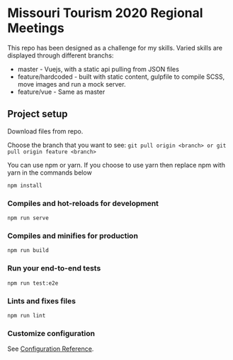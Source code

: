 # Missouri Tourism 2020 Regional Meetings
This repo has been designed as a challenge for my skills.
Varied skills are displayed through different branchs:

* master - Vuejs, with a static api pulling from JSON files
* feature/hardcoded - built with static content, gulpfile to compile SCSS, move images and run a mock server.
* feature/vue - Same as master

## Project setup
Download files from repo.

Choose the branch that you want to see:
`
git pull origin <branch>
or
git pull origin feature <branch>
`

You can use npm or yarn.  If you choose to use yarn then replace npm with yarn in the commands below
```
npm install
```

### Compiles and hot-reloads for development
```
npm run serve
```

### Compiles and minifies for production
```
npm run build
```

### Run your end-to-end tests
```
npm run test:e2e
```

### Lints and fixes files
```
npm run lint
```

### Customize configuration
See [Configuration Reference](https://cli.vuejs.org/config/).
